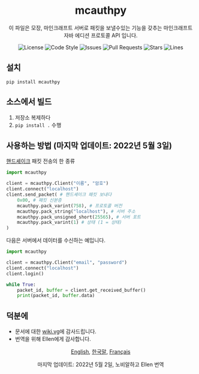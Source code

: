<div align="center">
    <h1>mcauthpy</h1>
    <p>이 파일은 모장, 마인크래프트 서버로 패킷을 보낼수있는 기능을 갖추는 마인크래프트 자바 에디션 프로토콜 API 입니다.</p>
    <img src="https://img.shields.io/github/license/novialriptide/mcauthpy" alt="License">
    <img src="https://img.shields.io/badge/code%20style-black-000000.svg" alt="Code Style">
    <img src="https://img.shields.io/github/issues/novialriptide/mcauthpy" alt="Issues">
    <img src="https://img.shields.io/github/issues-pr/novialriptide/mcauthpy" alt="Pull Requests">
    <img src="https://img.shields.io/github/stars/novialriptide/mcauthpy" alt="Stars">
    <img src="https://img.shields.io/tokei/lines/github/novialriptide/mcauthpy" alt="Lines">
</div>

## 설치
```
pip install mcauthpy
```

## 소스에서 빌드
1. 저장소 복제하다
2. `pip install .` 수행

## 사용하는 방법 (마지막 업데이트: 2022년 5월 3일)
[핸드셰이크](https://wiki.vg/Protocol#Handshake) 패킷 전송의 한 종류
```python
import mcauthpy

client = mcauthpy.Client("이름", "암호")
client.connect("localhost")
client.send_packet( # 핸드셰이크 패킷 보내다
    0x00, # 패킷 신분증
    mcauthpy.pack_varint(758), # 프로토콜 버전
    mcauthpy.pack_string("localhost"), # 서버 주소
    mcauthpy.pack_unsigned_short(25565), # 서버 포트
    mcauthpy.pack_varint(1) # 상태 (1 = 상태)
)
```
다음은 서버에서 데이터를 수신하는 예입니다.
```python
import mcauthpy

client = mcauthpy.Client("email", "password")
client.connect("localhost")
client.login()

while True:
    packet_id, buffer = client.get_received_buffer()
    print(packet_id, buffer.data)
```

## 덕분에
 - 문서에 대한 [wiki.vg](https://wiki.vg/)에 감사드립니다.
 - 번역을 위해 Ellen에게 감사합니다.

<div align="center">
    <p>
        <a href="https://github.com/novialriptide/mcauthpy#readme">English</a>,
        <a href="https://github.com/novialriptide/mcauthpy/blob/main/.github/README.ko.md">한국말</a>,
        <a href="https://github.com/novialriptide/mcauthpy/blob/main/.github/README.fr.md">Français</a>
    </p>
    <p>마지막 업데이트: 2022년 5월 2일, 노비알하고 Ellen 번역</p>
</div>